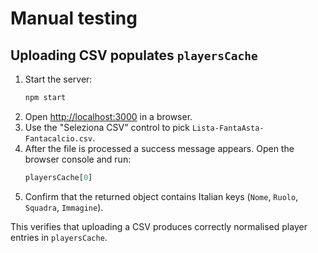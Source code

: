 # Manual testing

## Uploading CSV populates `playersCache`

1. Start the server:
   ```bash
   npm start
   ```
2. Open <http://localhost:3000> in a browser.
3. Use the "Seleziona CSV" control to pick `Lista-FantaAsta-Fantacalcio.csv`.
4. After the file is processed a success message appears. Open the browser console and run:
   ```js
   playersCache[0]
   ```
5. Confirm that the returned object contains Italian keys (`Nome`, `Ruolo`, `Squadra`, `Immagine`).

This verifies that uploading a CSV produces correctly normalised player entries in `playersCache`.

